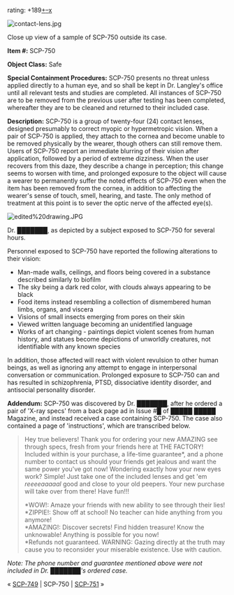 rating: +189[+](javascript:; "I like it")[–](javascript:; "I don't like it")[x](javascript:; "Cancel my vote")

![contact-lens.jpg](http://scp-wiki.wdfiles.com/local--files/scp-750/contact-lens.jpg)

Close up view of a sample of SCP-750 outside its case.

**Item #:** SCP-750

**Object Class:** Safe

**Special Containment Procedures:** SCP-750 presents no threat unless applied directly to a human eye, and so shall be kept in Dr. Langley's office until all relevant tests and studies are completed. All instances of SCP-750 are to be removed from the previous user after testing has been completed, whereafter they are to be cleaned and returned to their included case.

**Description:** SCP-750 is a group of twenty-four (24) contact lenses, designed presumably to correct myopic or hypermetropic vision. When a pair of SCP-750 is applied, they attach to the cornea and become unable to be removed physically by the wearer, though others can still remove them. Users of SCP-750 report an immediate blurring of their vision after application, followed by a period of extreme dizziness. When the user recovers from this daze, they describe a change in perception; this change seems to worsen with time, and prolonged exposure to the object will cause a wearer to permanently suffer the noted effects of SCP-750 even when the item has been removed from the cornea, in addition to affecting the wearer's sense of touch, smell, hearing, and taste. The only method of treatment at this point is to sever the optic nerve of the affected eye(s).

![edited%20drawing.JPG](http://scp-wiki.wdfiles.com/local--files/scp-750/edited%20drawing.JPG)

Dr. ███████, as depicted by a subject exposed to SCP-750 for several hours.

Personnel exposed to SCP-750 have reported the following alterations to their vision:

*   Man-made walls, ceilings, and floors being covered in a substance described similarly to biofilm
*   The sky being a dark red color, with clouds always appearing to be black
*   Food items instead resembling a collection of dismembered human limbs, organs, and viscera
*   Visions of small insects emerging from pores on their skin
*   Viewed written language becoming an unidentified language
*   Works of art changing - paintings depict violent scenes from human history, and statues become depictions of unworldly creatures, not identifiable with any known species

In addition, those affected will react with violent revulsion to other human beings, as well as ignoring any attempt to engage in interpersonal conversation or communication. Prolonged exposure to SCP-750 can and has resulted in schizophrenia, PTSD, dissociative identity disorder, and antisocial personality disorder.

**Addendum:** SCP-750 was discovered by Dr. ███████, after he ordered a pair of 'X-ray specs' from a back page ad in Issue #█ of █████ █████ Magazine, and instead received a case containing SCP-750. The case also contained a page of 'instructions', which are transcribed below.

> Hey true believers! Thank you for ordering your new AMAZING see through specs, fresh from your friends here at THE FACTORY! Included within is your purchase, a life-time guarantee\*, and a phone number to contact us should your friends get jealous and want the same power you've got now! Wondering exactly how your new eyes work? Simple! Just take one of the included lenses and get 'em _reeeeaaaaal_ good and close to your old peepers. Your new purchase will take over from there! Have fun!!!
> 
> \*WOW!: Amaze your friends with new ability to see through their lies!  
> \*ZIPPIE!: Show off at school! No teacher can hide anything from you anymore!  
> \*AMAZING!: Discover secrets! Find hidden treasure! Know the unknowable! Anything is possible for you now!  
> \*Refunds not guaranteed. WARNING: Gazing directly at the truth may cause you to reconsider your miserable existence. Use with caution.

_Note: The phone number and guarantee mentioned above were not included in Dr. ███████'s ordered case._

« [SCP-749](/scp-749) | SCP-750 | [SCP-751](/scp-751) »